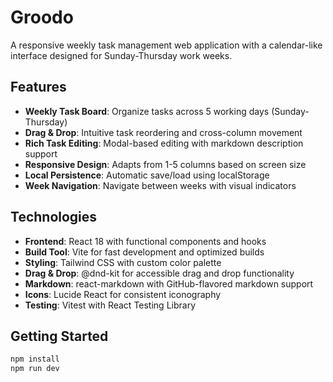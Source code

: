 # Groodo

A responsive weekly task management web application with a calendar-like interface designed for Sunday-Thursday work weeks.

## Features

- **Weekly Task Board**: Organize tasks across 5 working days (Sunday-Thursday)
- **Drag & Drop**: Intuitive task reordering and cross-column movement
- **Rich Task Editing**: Modal-based editing with markdown description support
- **Responsive Design**: Adapts from 1-5 columns based on screen size
- **Local Persistence**: Automatic save/load using localStorage
- **Week Navigation**: Navigate between weeks with visual indicators

## Technologies

- **Frontend**: React 18 with functional components and hooks
- **Build Tool**: Vite for fast development and optimized builds
- **Styling**: Tailwind CSS with custom color palette
- **Drag & Drop**: @dnd-kit for accessible drag and drop functionality
- **Markdown**: react-markdown with GitHub-flavored markdown support
- **Icons**: Lucide React for consistent iconography
- **Testing**: Vitest with React Testing Library

## Getting Started

```bash
npm install
npm run dev
```
